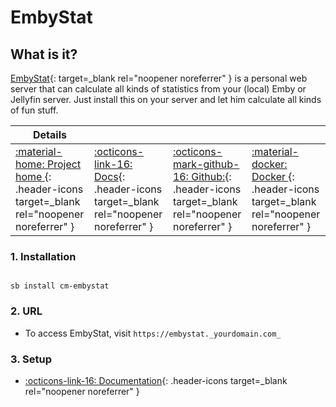 # EmbyStat

## What is it?

[EmbyStat](https://github.com/mregni/EmbyStat/){: target=_blank rel="noopener noreferrer" } is a personal web server that can calculate all kinds of statistics from your (local) Emby or Jellyfin server. Just install this on your server and let him calculate all kinds of fun stuff.

| Details     |             |             |             |
|-------------|-------------|-------------|-------------|
| [:material-home: Project home ](https://github.com/mregni/EmbyStat/){: .header-icons target=_blank rel="noopener noreferrer" } | [:octicons-link-16: Docs](https://github.com/mregni/EmbyStat/wiki){: .header-icons target=_blank rel="noopener noreferrer" } | [:octicons-mark-github-16: Github:](https://github.com/mregni/EmbyStat/){: .header-icons target=_blank rel="noopener noreferrer" } | [:material-docker: Docker ](https://registry.hub.docker.com/r/uping/embystat){: .header-icons target=_blank rel="noopener noreferrer" }|

### 1. Installation

``` shell

sb install cm-embystat

```

### 2. URL

- To access EmbyStat, visit `https://embystat._yourdomain.com_`

### 3. Setup

- [:octicons-link-16: Documentation](https://github.com/mregni/EmbyStat/wiki){: .header-icons target=_blank rel="noopener noreferrer" }

